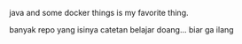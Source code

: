 java and some docker things is my favorite thing.

banyak repo yang isinya catetan belajar doang... biar ga ilang
